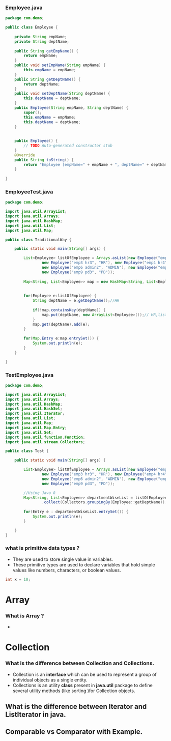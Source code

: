 ### Employee.java

```java
package com.demo;

public class Employee {
	
	private String empName;
	private String deptName;
	
	public String getEmpName() {
		return empName;
	}
	public void setEmpName(String empName) {
		this.empName = empName;
	}
	public String getDeptName() {
		return deptName;
	}
	public void setDeptName(String deptName) {
		this.deptName = deptName;
	}
	public Employee(String empName, String deptName) {
		super();
		this.empName = empName;
		this.deptName = deptName;
	}
	
	
	public Employee() {
		// TODO Auto-generated constructor stub
	}
	@Override
	public String toString() {
		return "Employee [empName=" + empName + ", deptName=" + deptName + "]";
	}
		
}
```

### EmployeeTest.java

```java
package com.demo;

import java.util.ArrayList;
import java.util.Arrays;
import java.util.HashMap;
import java.util.List;
import java.util.Map;

public class TraditionalWay {

	public static void main(String[] args) {

		List<Employee> listOfEmployee = Arrays.asList(new Employee("emp1 hr1", "HR"), new Employee("emp2 hr2", "HR"),
				new Employee("emp3 hr3", "HR"), new Employee("emp4 hr4", "HR"), new Employee("emp5 admin1", "ADMIN"),
				new Employee("emp6 admin2", "ADMIN"), new Employee("emp7 pd1", "PD"), new Employee("emp8 pd2", "PD"),
				new Employee("emp9 pd3", "PD"));
		
		Map<String, List<Employee>> map = new HashMap<String, List<Employee>>();
		
		
		for(Employee e:listOfEmployee) {
			String deptName = e.getDeptName();//HR
			
			if(!map.containsKey(deptName)) {
				map.put(deptName, new ArrayList<Employee>());// HR,list<Employee>
			}
			map.get(deptName).add(e);
		}
		
		for(Map.Entry e:map.entrySet()) {
			System.out.println(e);
		}
	}

}
```

### TestEmployee.java

```java
package com.demo;

import java.util.ArrayList;
import java.util.Arrays;
import java.util.HashMap;
import java.util.HashSet;
import java.util.Iterator;
import java.util.List;
import java.util.Map;
import java.util.Map.Entry;
import java.util.Set;
import java.util.function.Function;
import java.util.stream.Collectors;

public class Test {

	public static void main(String[] args) {

		List<Employee> listOfEmployee = Arrays.asList(new Employee("emp1 hr1", "HR"), new Employee("emp2 hr2", "HR"),
				new Employee("emp3 hr3", "HR"), new Employee("emp4 hr4", "HR"), new Employee("emp5 admin1", "ADMIN"),
				new Employee("emp6 admin2", "ADMIN"), new Employee("emp7 pd1", "PD"), new Employee("emp8 pd2", "PD"),
				new Employee("emp9 pd3", "PD"));

		//Using Java 8
		Map<String, List<Employee>> departmentWiseList = listOfEmployee.stream()
				.collect(Collectors.groupingBy(Employee::getDeptName));
		
		for(Entry e : departmentWiseList.entrySet()) {
			System.out.println(e);
		}

	}
}
```




### what is primitive data types ?
- They are used to store single value in variables.
- These primitive types are used to declare variables that hold simple values like numbers, characters, or boolean values.
```java
int x = 10;
```

# Array

### What is Array ?
- 

# Collection

### What is the difference between Collection and Collections.
- Collection is an **interface** which can be used to represent a group of individual objects as a single entity.
- Collections is an utility **class** present in **java.util** package to define several utility methods (like sorting )for Collection objects.

## What is the difference between Iterator and ListIterator in java.
## Comparable vs Comparator with Example.